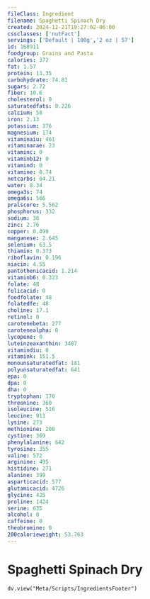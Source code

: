 ```yaml
---
fileClass: Ingredient
filename: Spaghetti Spinach Dry
created: 2024-12-21T19:27:02-06:00
cssclasses: ['nutFact']
servings: ['Default | 100g','2 oz | 57']
id: 168911
foodgroup: Grains and Pasta
calories: 372
fat: 1.57
protein: 13.35
carbohydrate: 74.81
sugars: 2.72
fiber: 10.6
cholesterol: 0
saturatedfats: 0.226
calcium: 58
iron: 2.13
potassium: 376
magnesium: 174
vitaminaiu: 461
vitaminarae: 23
vitaminc: 0
vitaminb12: 0
vitamind: 0
vitamine: 0.74
netcarbs: 64.21
water: 8.34
omega3s: 74
omega6s: 566
pralscore: 5.562
phosphorus: 332
sodium: 36
zinc: 2.76
copper: 0.499
manganese: 2.645
selenium: 63.5
thiamin: 0.373
riboflavin: 0.196
niacin: 4.55
pantothenicacid: 1.214
vitaminb6: 0.323
folate: 48
folicacid: 0
foodfolate: 48
folatedfe: 48
choline: 17.1
retinol: 0
carotenebeta: 277
carotenealpha: 0
lycopene: 0
luteinzeaxanthin: 3487
vitamindiu: 0
vitamink: 151.5
monounsaturatedfat: 181
polyunsaturatedfat: 641
epa: 0
dpa: 0
dha: 0
tryptophan: 170
threonine: 360
isoleucine: 516
leucine: 911
lysine: 273
methionine: 208
cystine: 369
phenylalanine: 642
tyrosine: 355
valine: 572
arginine: 495
histidine: 271
alanine: 399
asparticacid: 577
glutamicacid: 4726
glycine: 425
proline: 1424
serine: 635
alcohol: 0
caffeine: 0
theobromine: 0
200calorieweight: 53.763
---
```


# Spaghetti Spinach Dry

```dataviewjs
dv.view("Meta/Scripts/IngredientsFooter")
```